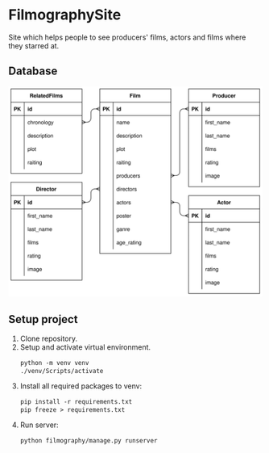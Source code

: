 # FilmographySite
Site which helps people to see producers' films, actors and films where they starred at.

## Database
![DB schema](https://github.com/DanyloBoleyko/FilmographySite/blob/main/FilmographyDB.drawio.svg?raw=true)

## Setup project

1. Clone repository.
2. Setup and activate virtual environment.
    ```
    python -m venv venv
    ./venv/Scripts/activate
    ```
3. Install all required packages to venv:
    ```
    pip install -r requirements.txt
    pip freeze > requirements.txt
    ```
4. Run server:
    ```
    python filmography/manage.py runserver
    ```
